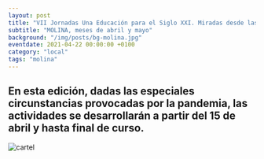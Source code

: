 ```yaml
---
layout: post
title: "VII Jornadas Una Educación para el Siglo XXI. Miradas desde las Ciencias y las Artes"
subtitle: "MOLINA, meses de abril y mayo"
background: "/img/posts/bg-molina.jpg"
eventdate: 2021-04-22 00:00:00 +0100
category: "local"
tags: "molina"
---
```

## En esta edición, dadas las especiales circunstancias provocadas por la pandemia, las actividades se desarrollarán a partir del 15 de abril y hasta final de curso.  
![cartel](/img/posts/1campañapub.png)  
